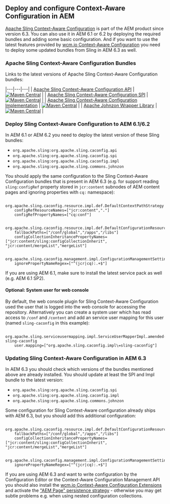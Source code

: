 ## Deploy and configure Context-Aware Configuration in AEM

[Apache Sling Context-Aware Configuration][sling-caconfig] is part of the AEM product since version 6.3. You can also use it in AEM 6.1 or 6.2 by deploying the required bundles and adding some basic configuration. And if you want to use the latest features provided by [wcm.io Context-Aware Configuration][wcmio-caconfig] you need to deploy some updated bundles from Sling in AEM 6.3 as well.


### Apache Sling Context-Aware Configuration Bundles

Links to the latest versions of Apache Sling Context-Aware Configuration bundles:

|---|---|---|
| [Apache Sling Context-Aware Configuration API](https://maven-badges.herokuapp.com/maven-central/org.apache.sling/org.apache.sling.caconfig.api) | [![Maven Central](https://maven-badges.herokuapp.com/maven-central/org.apache.sling/org.apache.sling.caconfig.api/badge.svg)](https://maven-badges.herokuapp.com/maven-central/org.apache.sling/org.apache.sling.caconfig.api) |
| [Apache Sling Context-Aware Configuration SPI](https://maven-badges.herokuapp.com/maven-central/org.apache.sling/org.apache.sling.caconfig.spi) | [![Maven Central](https://maven-badges.herokuapp.com/maven-central/org.apache.sling/org.apache.sling.caconfig.spi/badge.svg)](https://maven-badges.herokuapp.com/maven-central/org.apache.sling/org.apache.sling.caconfig.spi) |
| [Apache Sling Context-Aware Configuration Implementation](https://maven-badges.herokuapp.com/maven-central/org.apache.sling/org.apache.sling.caconfig.impl) | [![Maven Central](https://maven-badges.herokuapp.com/maven-central/org.apache.sling/org.apache.sling.caconfig.impl/badge.svg)](https://maven-badges.herokuapp.com/maven-central/org.apache.sling/org.apache.sling.caconfig.impl) |
| [Apache Johnzon Wrapper Library](https://maven-badges.herokuapp.com/maven-central/org.apache.sling/org.apache.sling.commons.johnzon) | [![Maven Central](https://maven-badges.herokuapp.com/maven-central/org.apache.sling/org.apache.sling.commons.johnzon/badge.svg)](https://maven-badges.herokuapp.com/maven-central/org.apache.sling/org.apache.sling.commons.johnzon) |


### Deploy Sling Context-Aware Configuration to AEM 6.1/6.2

In AEM 6.1 or AEM 6.2 you need to deploy the latest version of these Sling bundles:

* `org.apache.sling:org.apache.sling.caconfig.api`
* `org.apache.sling:org.apache.sling.caconfig.spi`
* `org.apache.sling:org.apache.sling.caconfig.impl`
* `org.apache.sling:org.apache.sling.commons.johnzon`

You should apply the same configuration to the Sling Context-Aware Configuration bundles that is present in AEM 6.3 (e.g. for support reading `sling:configRef` property stored in `jcr:content` subnodes of AEM content pages and ignoring properties with `cq:` namespace):

```
  org.apache.sling.caconfig.resource.impl.def.DefaultContextPathStrategy
    configRefResourceNames=["jcr:content","."]
    configRefPropertyNames=["cq:conf"]

  org.apache.sling.caconfig.resource.impl.def.DefaultConfigurationResourceResolvingStrategy
    fallbackPaths=["/conf/global","/apps","/libs"]
    configCollectionInheritancePropertyNames=["jcr:content/sling:configCollectionInherit", "jcr:content/mergeList","mergeList"]

  org.apache.sling.caconfig.management.impl.ConfigurationManagementSettingsImpl
    ignorePropertyNameRegex=["^(jcr|cq):.+$"]
```

If you are using AEM 6.1, make sure to install the latest service pack as well (e.g. AEM 6.1 SP2).

#### Optional: System user for web console

By default, the web console plugin for Sling Context-Aware Configuration used the user that is logged into the web console for accessing the repository. Alternatively you can create a system user which has read access to `/conf` and `/content` and add an service user mapping for this user (named `sling-caconfig` in this example):

```
  org.apache.sling.serviceusermapping.impl.ServiceUserMapperImpl.amended-sling-caconfig
    user.mapping=["org.apache.sling.caconfig.impl\=sling-caconfig"]
```


### Updating Sling Context-Aware Configuration in AEM 6.3

In AEM 6.3 you should check which versions of the bundles mentioned above are already installed. You should update at least the SPI and Impl bundle to the latest version:

* `org.apache.sling:org.apache.sling.caconfig.spi`
* `org.apache.sling:org.apache.sling.caconfig.impl`
* `org.apache.sling:org.apache.sling.commons.johnzon`

Some configuration for Sling Context-Aware configuration already ships with AEM 6.3, but you should add this additional configuration:

```
  org.apache.sling.caconfig.resource.impl.def.DefaultConfigurationResourceResolvingStrategy
    fallbackPaths=["/conf/global","/apps","/libs"]
    configCollectionInheritancePropertyNames=["jcr:content/sling:configCollectionInherit", "jcr:content/mergeList","mergeList"]

  org.apache.sling.caconfig.management.impl.ConfigurationManagementSettingsImpl
    ignorePropertyNameRegex=["^(jcr|cq):.+$"]
```

If you are using AEM 6.3 and want to write configuration by the Configuration Editor or the Context-Aware Configuration Management API you should also install the [wcm.io Context-Aware Configuration Extensions][wcmio-caconfig-extensions] and activate the ["AEM Page" persistence strategy][wcmio-caconfig-extensions-persistence-aempage] - otherwise you may get subtle problems e.g. when using nested configuration collections.


[sling-caconfig]: http://sling.apache.org/documentation/bundles/context-aware-configuration/context-aware-configuration.html
[wcmio-caconfig]: http://wcm.io/caconfig/
[wcmio-caconfig-extensions]: http://wcm.io/caconfig/extensions/
[wcmio-caconfig-extensions-persistence-aempage]: http://wcm.io/caconfig/extensions/persistence-strategies.html
